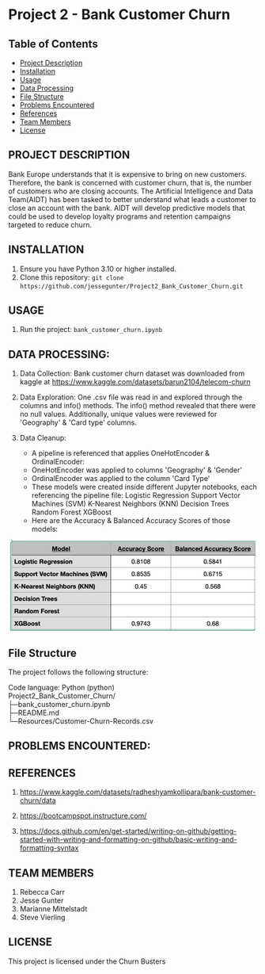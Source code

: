 # Project 2 - Bank Customer Churn   

## Table of Contents

- [Project Description](#project-description)
- [Installation](#installation)
- [Usage](#usage)
- [Data Processing](#data-processing)
- [File Structure](#file-structure)
- [Problems Encountered](#problems-encountered)
- [References](#references)
- [Team Members](#team-members)
- [License](#license)

## PROJECT DESCRIPTION   
 Bank Europe understands that it is expensive to bring on new customers.  Therefore, the bank is concerned with customer churn, that is, the number of customers who are closing accounts. The Artificial Intelligence and Data Team(AIDT) has been tasked to better understand what leads a customer to close an account with the bank. AIDT will develop predictive models that could be used to develop loyalty programs and retention campaigns targeted to reduce churn.   

## INSTALLATION   

1. Ensure you have Python 3.10 or higher installed.   
2. Clone this repository: `git clone https://github.com/jessegunter/Project2_Bank_Customer_Churn.git`   

## USAGE   

1. Run the project: `bank_customer_churn.ipynb`   

## DATA PROCESSING:   

1. Data Collection: Bank customer churn dataset was downloaded from kaggle at https://www.kaggle.com/datasets/barun2104/telecom-churn    

2. Data Exploration: One .csv file was read in and explored through the columns and info() methods.  The info() method revealed that there were no null values.  Additionally, unique values were reviewed for 'Geography' & 'Card type' columns.    

3. Data Cleanup:   
    - A pipeline is referenced that applies OneHotEncoder & OrdinalEncoder:   
	- OneHotEncoder was applied to columns 'Geography' & 'Gender'   
	- OrdinalEncoder was applied to the column 'Card Type'   
    - These models were created inside different Jupyter notebooks, each referencing the pipeline file:
	Logistic Regression
	Support Vector Machines (SVM)
	K-Nearest Neighbors (KNN)
	Decision Trees
	Random Forest
	XGBoost
    - Here are the Accuracy & Balanced Accuracy Scores of those models:

<p align="center">
  <img src="/Resources/results-grid.jpeg" />
</p>

## File Structure

The project follows the following structure:

Code language: Python (python)   
Project2_Bank_Customer_Churn/   
├─bank_customer_churn.ipynb   
├─README.md   
└─Resources/Customer-Churn-Records.csv   

## PROBLEMS ENCOUNTERED:   


## REFERENCES   
1. https://www.kaggle.com/datasets/radheshyamkollipara/bank-customer-churn/data    

2. https://bootcampspot.instructure.com/   

3. https://docs.github.com/en/get-started/writing-on-github/getting-started-with-writing-and-formatting-on-github/basic-writing-and-formatting-syntax   

## TEAM MEMBERS   
1. Rebecca Carr   
2. Jesse Gunter   
3. Marianne Mittelstadt   
4. Steve Vierling   

## LICENSE   
This project is licensed under the Churn Busters      
